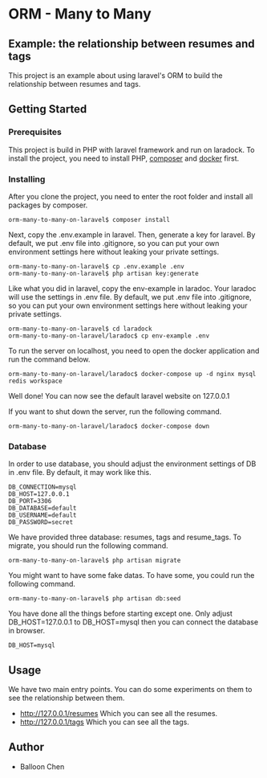 # ORM - Many to Many
## Example: the relationship between resumes and tags

This project is an example about using laravel's ORM to build the relationship between resumes and tags.

## Getting Started



### Prerequisites

This project is build in PHP with laravel framework and run on laradock. To install the project, you need to install PHP, [composer](https://getcomposer.org) and [docker](https://www.docker.com) first.

### Installing

After you clone the project, you need to enter the root folder and install all packages by composer.

```
orm-many-to-many-on-laravel$ composer install
```

Next, copy the .env.example in laravel. Then, generate a key for laravel. By default, we put .env file into .gitignore, so you can put your own environment settings here without leaking your private settings.

```
orm-many-to-many-on-laravel$ cp .env.example .env
orm-many-to-many-on-laravel$ php artisan key:generate
```

Like what you did in laravel, copy the env-example in laradoc. Your laradoc will use the settings in .env file. By default, we put .env file into .gitignore, so you can put your own environment settings here without leaking your private settings.

```
orm-many-to-many-on-laravel$ cd laradock
orm-many-to-many-on-laravel/laradoc$ cp env-example .env
```

To run the server on localhost, you need to open the docker application and run the command below.

```
orm-many-to-many-on-laravel/laradoc$ docker-compose up -d nginx mysql redis workspace
```

Well done! You can now see the default laravel website on 127.0.0.1

If you want to shut down the server, run the following command.

```
orm-many-to-many-on-laravel/laradoc$ docker-compose down
```

### Database

In order to use database, you should adjust the environment settings of DB in .env file. By default, it may work like this.

```
DB_CONNECTION=mysql
DB_HOST=127.0.0.1
DB_PORT=3306
DB_DATABASE=default
DB_USERNAME=default
DB_PASSWORD=secret
```

We have provided three database: resumes, tags and resume_tags. To migrate, you should run the following command.

```
orm-many-to-many-on-laravel$ php artisan migrate
```

You might want to have some fake datas. To have some, you could run the following command.

```
orm-many-to-many-on-laravel$ php artisan db:seed
```

You have done all the things before starting except one. Only adjust DB_HOST=127.0.0.1 to DB_HOST=mysql then you can connect the database in browser.

```
DB_HOST=mysql
```

## Usage

We have two main entry points. You can do some experiments on them to see the relationship between them.

* http://127.0.0.1/resumes
Which you can see all the resumes.
* http://127.0.0.1/tags
Which you can see all the tags.

## Author

* Balloon Chen